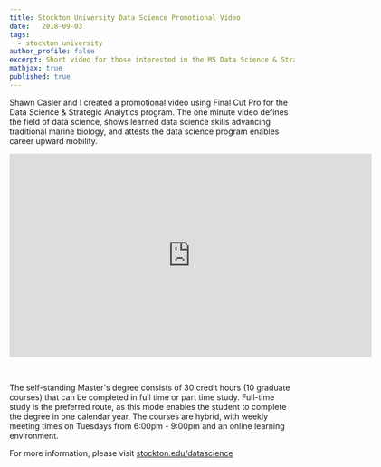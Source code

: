 ```yaml
---
title: Stockton University Data Science Promotional Video
date:   2018-09-03
tags:
  - stockton university
author_profile: false
excerpt: Short video for those interested in the MS Data Science & Strategic Analytics degree
mathjax: true
published: true
---
```


Shawn Casler and I created a promotional video using Final Cut Pro for the Data Science & Strategic Analytics program. The one minute video defines the field of data science, shows learned data science skills advancing traditional marine biology, and attests the data science program enables career upward mobility.

<iframe id="ytplayer" type="text/html" width="640" height="360"
  src="https://www.youtube.com/embed/aBaCEJUrU8g"
  frameborder="0" allowfullscreen></iframe>

&nbsp;

The self-standing Master's degree consists of 30 credit hours (10 graduate courses) that can be completed in full time or part time study. Full-time study is the preferred route, as this mode enables the student to complete the degree in one calendar year. The courses are hybrid, with weekly meeting times on Tuesdays from 6:00pm - 9:00pm and an online learning environment. 

For more information, please visit [stockton.edu/datascience](stockton.edu/datascience)
